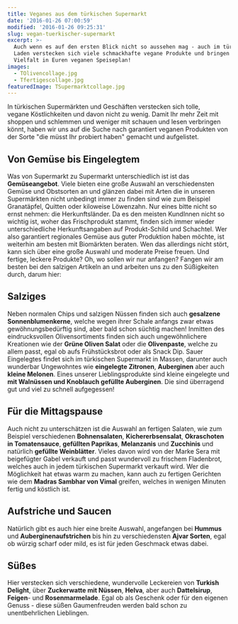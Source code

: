 ```yaml
---
title: Veganes aus dem türkischen Supermarkt
date: '2016-01-26 07:00:59'
modified: '2016-01-26 09:25:31'
slug: vegan-tuerkischer-supermarkt
excerpt: >-
  Auch wenn es auf den ersten Blick nicht so aussehen mag - auch im türkischen
  Laden verstecken sich viele schmackhafte vegane Produkte und bringen noch mehr
  Vielfalt in Euren veganen Speiseplan!
images:
  - TOlivencollage.jpg
  - Tfertigescollage.jpg
featuredImage: TSupermarktcollage.jpg
---
```


In türkischen Supermärkten und Geschäften verstecken sich tolle, vegane Köstlichkeiten und davon nicht zu wenig. Damit Ihr mehr Zeit mit shoppen und schlemmen und weniger mit schauen und lesen verbringen könnt, haben wir uns auf die Suche nach garantiert veganen Produkten von der Sorte "die müsst Ihr probiert haben" gemacht und aufgelistet.

## Von Gemüse bis Eingelegtem

Was von Supermarkt zu Supermarkt unterschiedlich ist ist das **Gemüseangebot**. Viele bieten eine große Auswahl an verschiedensten Gemüse und Obstsorten an und glänzen dabei mit Arten die in unseren Supermärkten nicht unbedingt immer zu finden sind wie zum Beispiel Granatäpfel, Quitten oder kiloweise Löwenzahn. Nur eines bitte nicht so ernst nehmen: die Herkunftsländer. Da es den meisten KundInnen nicht so wichtig ist, woher das Frischprodukt stammt, finden sich immer wieder unterschiedliche Herkunftsangaben auf Produkt-Schild und Schachtel. Wer also garantiert regionales Gemüse aus guter Produktion haben möchte, ist weiterhin am besten mit Biomärkten beraten. Wen das allerdings nicht stört, kann sich über eine große Auswahl und moderate Preise freuen. Und fertige, leckere Produkte? Oh, wo sollen wir nur anfangen? Fangen wir am besten bei den salzigen Artikeln an und arbeiten uns zu den Süßigkeiten durch, darum hier:

## Salziges

Neben normalen Chips und salzigen Nüssen finden sich auch **gesalzene Sonnenblumenkerne**, welche wegen ihrer Schale anfangs zwar etwas gewöhnungsbedürftig sind, aber bald schon süchtig machen! Inmitten des eindrucksvollen Olivensortiments finden sich auch ungewöhnlichere Kreationen wie der **Grüne Oliven Salat** oder die **Olivenpaste**, welche zu allem passt, egal ob aufs Frühstücksbrot oder als Snack Dip. Sauer Eingelegtes findet sich im türkischen Supermarkt in Massen, darunter auch wunderbar Ungewohntes wie **eingelegte Zitronen**, **Auberginen** aber auch **kleine Melonen**. Eines unserer Lieblingsprodukte sind kleine eingelegte und **mit Walnüssen und Knoblauch gefüllte Auberginen**. Die sind überragend gut und viel zu schnell aufgegessen! <!-- Image removed (no copyright): TOlivencollage-640x211.jpg -->

## Für die Mittagspause

Auch nicht zu unterschätzen ist die Auswahl an fertigen Salaten, wie zum Beispiel verschiedenen **Bohnensalaten**, **Kichererbsensalat**, **Okraschoten in Tomatensauce**, **gefüllten Paprikas**, **Melanzanis** und **Zucchinis** und natürlich **gefüllte Weinblätter**. Vieles davon wird von der Marke Sera mit beigefügter Gabel verkauft und passt wundervoll zu frischem Fladenbrot, welches auch in jedem türkischen Supermarkt verkauft wird. Wer die Möglichkeit hat etwas warm zu machen, kann auch zu fertigen Gerichten wie dem **Madras Sambhar von Vimal** greifen, welches in wenigen Minuten fertig und köstlich ist. <!-- Image removed (no copyright): Tfertigescollage-640x211.jpg -->

## Aufstriche und Saucen

Natürlich gibt es auch hier eine breite Auswahl, angefangen bei **Hummus** und **Auberginenaufstrichen** bis hin zu verschiedensten **Ajvar Sorten**, egal ob würzig scharf oder mild, es ist für jeden Geschmack etwas dabei.

## Süßes

Hier verstecken sich verschiedene, wundervolle Leckereien von **Turkish Delight**, über **Zuckerwatte mit Nüssen**, **Helva**, aber auch **Dattelsirup**, **Feigen**\- und **Rosenmarmelade**. Egal ob als Geschenk oder für den eigenen Genuss - diese süßen Gaumenfreuden werden bald schon zu unentbehrlichen Lieblingen. <!-- Image removed (no copyright): TSüßescollage-640x211.jpg -->
